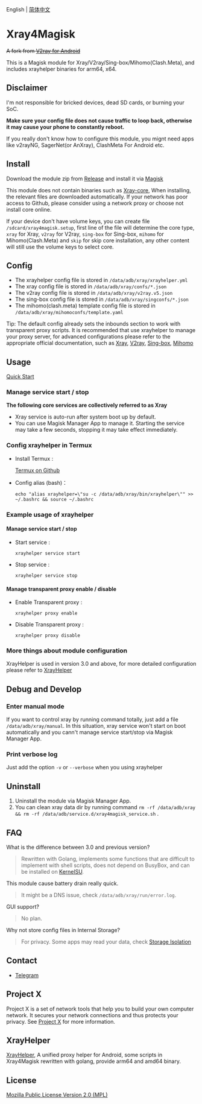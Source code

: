English | [简体中文](README_zh_CN.md)

# Xray4Magisk

~~A fork from [V2ray for Android](https://github.com/Magisk-Modules-Repo/v2ray)~~

This is a Magisk module for Xray/V2ray/Sing-box/Mihomo(Clash.Meta), and includes xrayhelper binaries for arm64, x64.

## Disclaimer

I'm not responsible for bricked devices, dead SD cards, or burning your SoC.

**Make sure your config file does not cause traffic to loop back, otherwise it may cause your phone to constantly reboot.**

If you really don't know how to configure this module, you mignt need apps like v2rayNG, SagerNet(or AnXray), ClashMeta For Android etc.

## Install

Download the module zip from [Release](https://github.com/Asterisk4Magisk/Xray4Magisk/releases) and install it via [Magisk](https://github.com/topjohnwu/Magisk)

This module does not contain binaries such as [Xray-core](https://github.com/XTLS/Xray-core), When installing, the relevant files are downloaded automatically. If your network has poor access to Github, please consider using a network proxy or choose not install core online.

If your device don't have volume keys, you can create file `/sdcard/xray4magisk.setup`, first line of the file will determine the core type, `xray` for Xray, `v2ray` for V2ray, `sing-box` for Sing-box, `mihomo` for Mihomo(Clash.Meta) and `skip` for skip core installation, any other content will still use the volume keys to select core.

## Config

- The xrayhelper config file is stored in `/data/adb/xray/xrayhelper.yml`
- The xray config file is stored in `/data/adb/xray/confs/*.json`
- The v2ray config file is stored in `/data/adb/xray/v2ray.v5.json`
- The sing-box config file is stored in `/data/adb/xray/singconfs/*.json`
- The mihomo(clash.meta) template config file is stored in `/data/adb/xray/mihomoconfs/template.yaml`

Tip: The default config already sets the inbounds section to work with transparent proxy scripts. It is recommended that use xrayhelper to manage your proxy server, for advanced configurations please refer to the appropriate official documentation, such as [Xray](https://xtls.github.io/), [V2ray](https://www.v2fly.org/), [Sing-box](https://sing-box.sagernet.org/), [Mihomo](https://wiki.metacubex.one/)

## Usage

[Quick Start](quickstart.md)

### Manage service start / stop

**The following core services are collectively referred to as Xray**

- Xray service is auto-run after system boot up by default.
- You can use Magisk Manager App to manage it. Starting the service may take a few seconds, stopping it may take effect immediately.

### Config xrayhelper in Termux

- Install Termux :

    [Termux on Github](https://github.com/termux/termux-app/releases)
- Config alias (bash)：

    `echo "alias xrayhelper=\"su -c /data/adb/xray/bin/xrayhelper\"" >> ~/.bashrc && source ~/.bashrc`

### Example usage of xrayhelper
#### Manage service start / stop
- Start service :

    `xrayhelper service start`

- Stop service :

    `xrayhelper service stop`

#### Manage transparent proxy enable / disable

  - Enable Transparent proxy :

    `xrayhelper proxy enable`

  - Disable Transparent proxy :

    `xrayhelper proxy disable`

### More things about module configuration

XrayHelper is used in version 3.0 and above, for more detailed configuration please refer to [XrayHelper](https://github.com/Asterisk4Magisk/XrayHelper/blob/master/README.md)

## Debug and Develop

### Enter manual mode

If you want to control xray by running command totally, just add a file `/data/adb/xray/manual`. In this situation, xray service won't start on boot automatically and you cann't manage service start/stop via Magisk Manager App.

### Print verbose log

Just add the option `-v` or `--verbose` when you using xrayhelper

## Uninstall

1. Uninstall the module via Magisk Manager App.
2. You can clean xray data dir by running command `rm -rf /data/adb/xray && rm -rf /data/adb/service.d/xray4magisk_service.sh` .

## FAQ

What is the difference between 3.0 and previous version?

> Rewritten with Golang, implements some functions that are difficult to implement with shell scripts, does not depend on BusyBox, and can be installed on [KernelSU](https://github.com/tiann/KernelSU).

This module cause battery drain really quick.

> It might be a DNS issue, check `/data/adb/xray/run/error.log`.

GUI support?

> No plan.

Why not store config files in Internal Storage?

> For privacy. Some apps may read your data, check [Storage Isolation](https://sr.rikka.app/guide/)

## Contact

- [Telegram](https://t.me/AsteriskFactory)

## Project X

Project X is a set of network tools that help you to build your own computer network. It secures your network connections and thus protects your privacy. See [Project X](https://github.com/XTLS/xray-core) for more information.

## XrayHelper

[XrayHelper](https://github.com/Asterisk4Magisk/XrayHelper), A unified proxy helper for  Android, some scripts in Xray4Magisk rewritten with golang, provide arm64 and amd64 binary.

## License

[Mozilla Public License Version 2.0 (MPL)](https://raw.githubusercontent.com/XTLS/xray-core/master/LICENSE)
